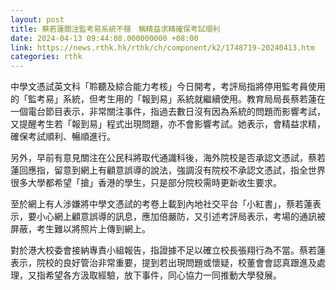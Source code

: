 ```yaml
---
layout: post
title: 蔡若蓮關注監考易系統不穩　稱精益求精確保考試順利
date: 2024-04-13 09:44:08.000000000 +08:00
link: https://news.rthk.hk/rthk/ch/component/k2/1748719-20240413.htm
categories: rthk
---
```


中學文憑試英文科「聆聽及綜合能力考核」今日開考，考評局指將停用監考員使用的「監考易」系統，但考生用的「報到易」系統就繼續使用。教育局局長蔡若蓮在一個電台節目表示，非常關注事件，指過去數日沒有因為系統的問題而影響考試，又提醒考生若「報到易」程式出現問題，亦不會影響考試。她表示，會精益求精，確保考試順利、暢順進行。

另外，早前有意見關注在公民科將取代通識科後，海外院校是否承認文憑試，蔡若蓮回應指，留意到網上有顧意誤導的說法，強調沒有院校不承認文憑試，指全世界很多大學都希望「搶」香港的學生，只是部分院校需時更新收生要求。

至於網上有人涉嫌將中學文憑試的考卷上載到內地社交平台「小紅書」，蔡若蓮表示，要小心網上顧意誤導的訊息，應加倍嚴防，又引述考評局表示，考場的通訊被屏蔽，考生難以將照片上傳到網上。

對於港大校委會接納專責小組報告，指證據不足以確立校長張翔行為不當。蔡若蓮表示，院校的良好管治非常重要，提到若出現問題或懷疑，校董會會認真跟進及處理，又指希望各方汲取經驗，放下事件，同心協力一同推動大學發展。
